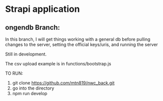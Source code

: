 # Strapi application

## ongendb Branch:

In this branch, I will get things working with a general db before pulling changes to the server, setting the official keys/uris, and running the server

Still in development.

The csv upload example is in functions/bootstrap.js

TO RUN: 
1. git clone https://github.com/mtn819/nwc_back.git
2. go into the directory
3. npm run develop